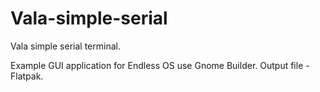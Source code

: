 # Vala-simple-serial
Vala simple serial terminal.

Example GUI application for Endless OS use Gnome Builder.
Output file - Flatpak.

